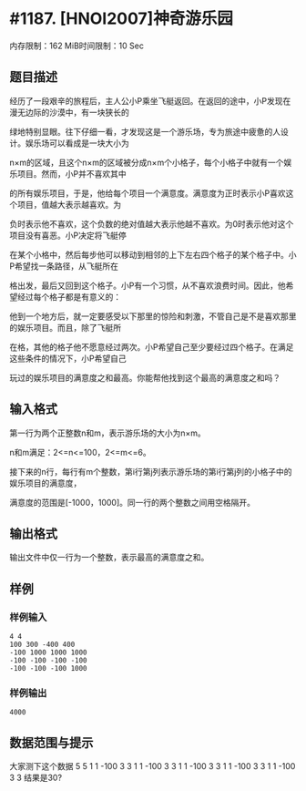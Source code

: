 # #1187. [HNOI2007]神奇游乐园

内存限制：162 MiB时间限制：10 Sec

## 题目描述

经历了一段艰辛的旅程后，主人公小P乘坐飞艇返回。在返回的途中，小P发现在漫无边际的沙漠中，有一块狭长的

绿地特别显眼。往下仔细一看，才发现这是一个游乐场，专为旅途中疲惫的人设计。娱乐场可以看成是一块大小为

n&times;m的区域，且这个n&times;m的区域被分成n&times;m个小格子，每个小格子中就有一个娱乐项目。然而，小P并不喜欢其中

的所有娱乐项目，于是，他给每个项目一个满意度。满意度为正时表示小P喜欢这个项目，值越大表示越喜欢。为

负时表示他不喜欢，这个负数的绝对值越大表示他越不喜欢。为0时表示他对这个项目没有喜恶。小P决定将飞艇停

在某个小格中，然后每步他可以移动到相邻的上下左右四个格子的某个格子中。小P希望找一条路径，从飞艇所在

格出发，最后又回到这个格子。小P有一个习惯，从不喜欢浪费时间。因此，他希望经过每个格子都是有意义的：

他到一个地方后，就一定要感受以下那里的惊险和刺激，不管自己是不是喜欢那里的娱乐项目。而且，除了飞艇所

在格，其他的格子他不愿意经过两次。小P希望自己至少要经过四个格子。在满足这些条件的情况下，小P希望自己

玩过的娱乐项目的满意度之和最高。你能帮他找到这个最高的满意度之和吗？

## 输入格式

第一行为两个正整数n和m，表示游乐场的大小为n&times;m。

n和m满足：2<=n<=100，2<=m<=6。

接下来的n行，每行有m个整数，第i行第j列表示游乐场的第i行第j列的小格子中的娱乐项目的满意度，

满意度的范围是[-1000，1000]。同一行的两个整数之间用空格隔开。

## 输出格式

输出文件中仅一行为一个整数，表示最高的满意度之和。

## 样例

### 样例输入

    
    4 4
    100 300 -400 400
    -100 1000 1000 1000
    -100 -100 -100 -100
    -100 -100 -100 1000
    

### 样例输出

    
    4000
    

## 数据范围与提示

大家测下这个数据 5 5 1 1 -100 3 3 1 1 -100 3 3 1 1 -100 3 3 1 1 -100 3 3 1 1 -100 3 3 结果是30?
